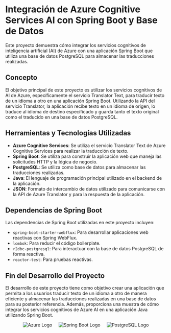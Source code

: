 # Integración de Azure Cognitive Services AI con Spring Boot y Base de Datos

Este proyecto demuestra cómo integrar los servicios cognitivos de inteligencia artificial (AI) de Azure con una aplicación Spring Boot que utiliza una base de datos PostgreSQL para almacenar las traducciones realizadas.

## Concepto

El objetivo principal de este proyecto es utilizar los servicios cognitivos de AI de Azure, específicamente el servicio Translator Text, para traducir texto de un idioma a otro en una aplicación Spring Boot. Utilizando la API del servicio Translator, la aplicación recibe texto en un idioma de origen, lo traduce al idioma de destino especificado y guarda tanto el texto original como el traducido en una base de datos PostgreSQL.

## Herramientas y Tecnologías Utilizadas

- **Azure Cognitive Services**: Se utiliza el servicio Translator Text de Azure Cognitive Services para realizar la traducción de texto.
- **Spring Boot**: Se utiliza para construir la aplicación web que maneja las solicitudes HTTP y la lógica de negocio.
- **PostgreSQL**: Se utiliza como base de datos para almacenar las traducciones realizadas.
- **Java**: El lenguaje de programación principal utilizado en el backend de la aplicación.
- **JSON**: Formato de intercambio de datos utilizado para comunicarse con la API de Azure Translator y para la respuesta de la aplicación.

## Dependencias de Spring Boot

Las dependencias de Spring Boot utilizadas en este proyecto incluyen:

- `spring-boot-starter-webflux`: Para desarrollar aplicaciones web reactivas con Spring WebFlux.
- `lombok`: Para reducir el código boilerplate.
- `r2dbc-postgresql`: Para interactuar con la base de datos PostgreSQL de forma reactiva.
- `reactor-test`: Para pruebas reactivas.

## Fin del Desarrollo del Proyecto

El desarrollo de este proyecto tiene como objetivo crear una aplicación que permita a los usuarios traducir texto de un idioma a otro de manera eficiente y almacenar las traducciones realizadas en una base de datos para su posterior referencia. Además, proporciona una muestra de cómo integrar los servicios cognitivos de Azure AI en una aplicación Java utilizando Spring Boot.

<div style="display:flex; justify-content: center;">
    <img src="https://upload.wikimedia.org/wikipedia/commons/thumb/a/a8/Microsoft_Azure_Logo.svg/1200px-Microsoft_Azure_Logo.svg.png" alt="Azure Logo" style="margin-right: 20px;">
    <img src="https://upload.wikimedia.org/wikipedia/commons/thumb/4/44/Spring_Framework_Logo_2018.svg/1200px-Spring_Framework_Logo_2018.svg.png" alt="Spring Boot Logo" style="margin-right: 20px;">
    <img src="https://upload.wikimedia.org/wikipedia/commons/thumb/2/29/Postgresql_elephant.svg/1200px-Postgresql_elephant.svg.png" alt="PostgreSQL Logo">
</div>
